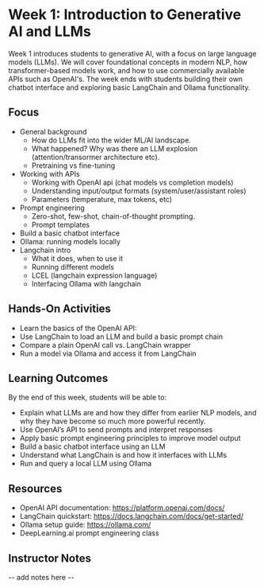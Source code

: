 # Week 1: Introduction to Generative AI and LLMs
Week 1 introduces students to generative AI, with a focus on large language models (LLMs). We will cover foundational concepts in modern NLP, how transformer-based models work, and how to use commercially available APIs such as OpenAI's. The week ends with students building their own chatbot interface and exploring basic LangChain and Ollama functionality.

## Focus
- General background
    - How do LLMs fit into the wider ML/AI landscape.
    - What happened? Why was there an LLM explosion (attention/transormer architecture etc).
    - Pretraining vs fine-tuning
- Working with APIs 
    - Working with OpenAI api (chat models vs completion models)
    - Understanding input/output formats (system/user/assistant roles)
    - Parameters (temperature, max tokens, etc) 
- Prompt engineering
    - Zero-shot, few-shot, chain-of-thought prompting.
    - Prompt templates  
- Build a basic chatbot interface
- Ollama: running models locally
- Langchain intro
    - What it does, when to use it
    - Running different models
    - LCEL (langchain expression language)
    - Interfacing Ollama with langchain
  
## Hands-On Activities
- Learn the basics of the OpenAI API:
- Use LangChain to load an LLM and build a basic prompt chain
- Compare a plain OpenAI call vs. LangChain wrapper
- Run a model via Ollama and access it from LangChain

## Learning Outcomes
By the end of this week, students will be able to:

- Explain what LLMs are and how they differ from earlier NLP models, and why they have become so much more powerful recently. 
- Use OpenAI’s API to send prompts and interpret responses
- Apply basic prompt engineering principles to improve model output
- Build a basic chatbot interface using an LLM
- Understand what LangChain is and how it interfaces with LLMs
- Run and query a local LLM using Ollama

## Resources
- OpenAI API documentation: https://platform.openai.com/docs/
- LangChain quickstart: https://docs.langchain.com/docs/get-started/
- Ollama setup guide: https://ollama.com/
- DeepLearning.ai prompt engineering class

## Instructor Notes
-- add notes here -- 
